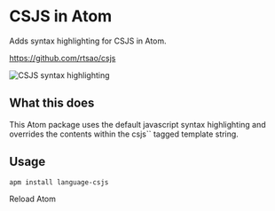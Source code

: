 # CSJS in Atom

Adds syntax highlighting for CSJS in Atom.

https://github.com/rtsao/csjs

![CSJS syntax highlighting](csjs.gif?raw=true)

## What this does

This Atom package uses the default javascript syntax highlighting and overrides the contents within
the csjs\`\` tagged template string.

## Usage

```
apm install language-csjs
```

Reload Atom
